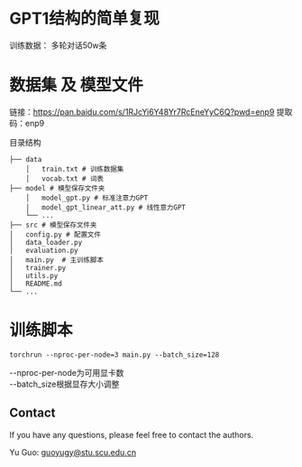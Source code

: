 # GPT1结构的简单复现

训练数据：
多轮对话50w条

# 数据集 及 模型文件
链接：https://pan.baidu.com/s/1RJcYi6Y48Yr7RcEneYyC6Q?pwd=enp9
提取码：enp9

目录结构
```
├── data
    │   train.txt # 训练数据集
    │   vocab.txt # 词表
├── model # 模型保存文件夹
    │   model_gpt.py # 标准注意力GPT
    │   model_gpt_linear_att.py # 线性意力GPT
    └── ...
├── src # 模型保存文件夹
│   config.py # 配置文件
│   data_loader.py 
│   evaluation.py 
│   main.py  # 主训练脚本
│   trainer.py
│   utils.py  
│   README.md 
└── ...

```

# 训练脚本
```shell
torchrun --nproc-per-node=3 main.py --batch_size=128
```
--nproc-per-node为可用显卡数 \
--batch_size根据显存大小调整

## Contact

If you have any questions, please feel free to contact the authors. 

Yu Guo: [guoyugy@stu.scu.edu.cn](guoyugy@stu.scu.edu.cn)
